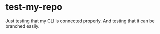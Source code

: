 # test-my-repo
Just testing that my CLI is connected properly.
And testing that it can be branched easily.
